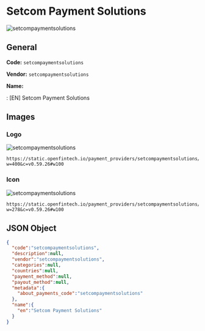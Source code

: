 
# Setcom Payment Solutions 
![setcompaymentsolutions](https://static.openfintech.io/payment_providers/setcompaymentsolutions/logo.png?w=400&c=v0.59.26#w100)  

## General 
 
**Code:** `setcompaymentsolutions` 
 
**Vendor:** `setcompaymentsolutions` 
 
**Name:** 
 
:	[EN] Setcom Payment Solutions 
 

## Images 

### Logo 
 
![setcompaymentsolutions](https://static.openfintech.io/payment_providers/setcompaymentsolutions/logo.png?w=400&c=v0.59.26#w100)  

```
https://static.openfintech.io/payment_providers/setcompaymentsolutions/logo.png?w=400&c=v0.59.26#w100
```  

### Icon 
 
![setcompaymentsolutions](https://static.openfintech.io/payment_providers/setcompaymentsolutions/icon.png?w=278&c=v0.59.26#w100)  

```
https://static.openfintech.io/payment_providers/setcompaymentsolutions/icon.png?w=278&c=v0.59.26#w100
```  

## JSON Object 

```json
{
  "code":"setcompaymentsolutions",
  "description":null,
  "vendor":"setcompaymentsolutions",
  "categories":null,
  "countries":null,
  "payment_method":null,
  "payout_method":null,
  "metadata":{
    "about_payments_code":"setcompaymentsolutions"
  },
  "name":{
    "en":"Setcom Payment Solutions"
  }
}
```  
